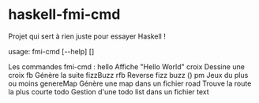 # haskell-fmi-cmd

Projet qui sert à rien juste pour essayer Haskell !

usage: fmi-cmd [--help] 
           <command> [<args>]

Les commandes fmi-cmd :
   hello        Affiche "Hello World"
   croix        Dessine une croix
   fb           Génère la suite fizzBuzz
   rfb          Reverse fizz buzz ()
   pm           Jeux du plus ou moins
   genereMap    Génère une map dans un fichier
   road         Trouve la route la plus courte
   todo         Gestion d'une todo list dans un fichier text